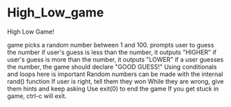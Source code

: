 High_Low_game
=============
High Low Game!

game picks a random number between 1 and 100.
prompts user to guess the number
if user's guess is less than the number,
it outputs "HIGHER"
if user's guess is more than the number,
it outputs "LOWER"
if a user guesses the number, the game should
declare "GOOD GUESS!"
Using conditionals and loops here is important
Random numbers can be made with
the internal rand() function
If user is right, tell them they won
While they are wrong, give them hints and keep asking
Use exit(0) to end the game
If you get stuck in game, ctrl-c will exit.
